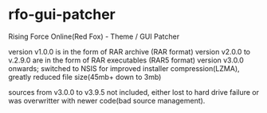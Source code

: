 # rfo-gui-patcher
Rising Force Online(Red Fox) - Theme / GUI Patcher

   version v1.0.0 is in the form of RAR archive (RAR format)
   version v2.0.0 to v.2.9.0 are in the form of RAR executables (RAR5 format)
   version v3.0.0 onwards; switched to NSIS for improved installer compression(LZMA),
      greatly reduced file size(45mb+ down to 3mb)
      
   sources from v3.0.0 to v3.9.5 not included, either lost to hard drive failure or was
      overwritter with newer code(bad source management).
